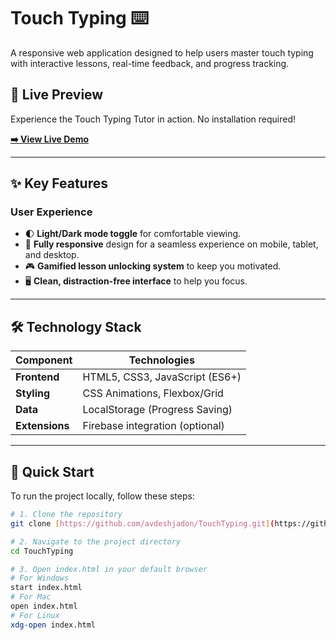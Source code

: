 # Touch Typing  ⌨️

A responsive web application designed to help users master touch typing with interactive lessons, real-time feedback, and progress tracking.

## 🚀 Live Preview

Experience the Touch Typing Tutor in action. No installation required!

[**➡️ View Live Demo**](https://avdeshjadon.github.io/TouchTyping/)



---

## ✨ Key Features

### User Experience
- 🌓 **Light/Dark mode toggle** for comfortable viewing.
- 📱 **Fully responsive** design for a seamless experience on mobile, tablet, and desktop.
- 🎮 **Gamified lesson unlocking system** to keep you motivated.
- 🖥️ **Clean, distraction-free interface** to help you focus.

---

## 🛠️ Technology Stack

| Component     | Technologies                  |
|---------------|-------------------------------|
| **Frontend** | HTML5, CSS3, JavaScript (ES6+)  |
| **Styling** | CSS Animations, Flexbox/Grid    |
| **Data** | LocalStorage (Progress Saving)  |
| **Extensions**| Firebase integration (optional) |

---

## 🚀 Quick Start

To run the project locally, follow these steps:

```bash
# 1. Clone the repository
git clone [https://github.com/avdeshjadon/TouchTyping.git](https://github.com/avdeshjadon/TouchTyping.git)

# 2. Navigate to the project directory
cd TouchTyping

# 3. Open index.html in your default browser
# For Windows
start index.html
# For Mac
open index.html
# For Linux
xdg-open index.html

```
